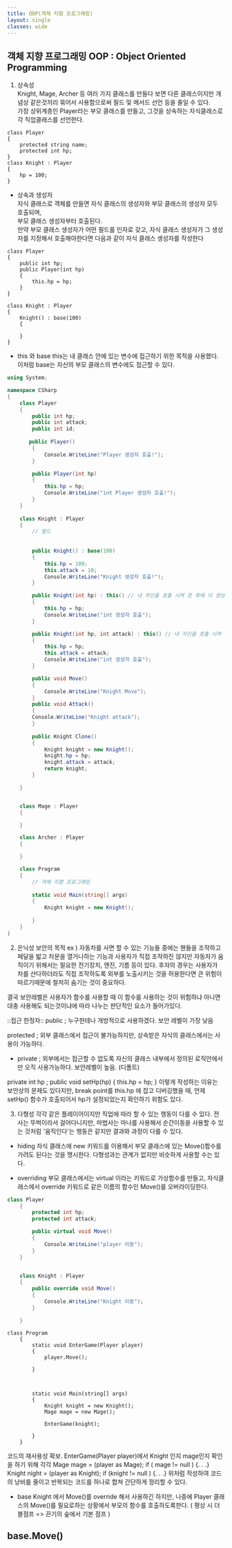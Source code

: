 ```yaml
---
title: OOP(객체 지향 프로그래밍)
layout: single
classes: wide
---
```

  
## 객체 지향 프로그래밍 OOP : Object Oriented Programming  

1. 상속성  
Knight, Mage, Archer 등 여러 가지 클래스를 만들다 보면 다른 클래스이지만 개념상 같은것끼리 묶어서 사용함으로써 필드 및 메서드 선언 등을 줄일 수 있다.  
가장 상위계층인 Player라는 부모 클래스를 만들고, 그것을 상속하는 자식클래스로 각 직업클래스를 선언한다.  
  
```
class Player
{
    protected string name;
    protected int hp;
}
class Knight : Player
{
    hp = 100;
}
```


- 상속과 생성자  
자식 클래스로 객체를 만들면 자식 클래스의 생성자와 부모 클래스의 생성자 모두 호출되며,  
부모 클래스 생성자부터 호출된다.  
만약 부모 클래스 생성자가 어떤 필드를 인자로 갖고, 자식 클래스 생성자가 그 생성자를 지정해서 호출해야한다면
다음과 같이 자식 클래스 생성자를 작성한다  

```
class Player
{
    public int hp;
    public Player(int hp)
    {
        this.hp = hp;
    }
}

class Knight : Player
{
    Knight() : base(100)
    {

    }
}
```


- this 와 base
this는 내 클래스 안에 있는 변수에 접근하기 위한 목적을 사용했다. 이처럼 base는 자신의 부모 클래스의 변수에도 접근할 수 있다.

```C#
using System;

namespace CSharp
{   
    class Player
    {
        public int hp;
        public int attack;
        public int id;
        
       public Player()
        {
            Console.WriteLine("Player 생성자 호출!");
        }

        public Player(int hp)
        {
            this.hp = hp;
            Console.WriteLine("int Player 생성자 호출!");
        }
    }
    
    class Knight : Player
    {
        // 필드 
        
        
        public Knight() : base(100)
        {
            this.hp = 100;
            this.attack = 10;
            Console.WriteLine("Knight 생성자 호출!");
        }

        public Knight(int hp) : this() // 내 자신을 호출 시켜 준 후에 이 생성자를 호출해주세요.
        {
            this.hp = hp;
            Console.WriteLine("int 생성자 호출");
        }

        public Knight(int hp, int attack) : this() // 내 자신을 호출 시켜 준 후에 이 생성자를 호출해주세요.
        {
            this.hp = hp;
            this.attack = attack;
            Console.WriteLine("int 생성자 호출");
        }

        public void Move()
        {
            Console.WriteLine("Knight Move");
        }
        public void Attack()
        {
        Console.WriteLine("Knight attack");
        }
        
        public Knight Clone()
        {
            Knight knight = new Knight();
            knight.hp = hp;
            knight.attack = attack;
            return knight;
        }

    }


    class Mage : Player
    {

    }

    class Archer : Player
    {

    }

    class Program
    {
        // 객체 지향 프로그래밍
        
        static void Main(string[] args)
        {
            Knight knight = new Knight();
             
        }
    }
}
```


2. 은닉성
보안의 목적
ex ) 자동차를 사면 할 수 있는 기능들 중에는 핸들을 조작하고 페달을 밟고 차문을 열거나하는 기능과 사용자가 직접 조작하진 않지만 자동차가 움직이기 위해서는 필요한 전기장치, 엔진, 기름 등이 있다. 후자의 경우는 사용자가 차를 산다하더라도 직접 조작하도록 외부를 노출시키는 것을 허용한다면 큰 위험이 따르기때문에 철저히 숨기는 것이 중요하다.

결국 보안레벨은 사용자가 함수를 사용할 때 이 함수를 사용하는 것이 위험하냐 아니면 대충 사용해도 되는것이냐에 따라 나누는 판단적인 요소가 들어가있다.

::접근 한정자::
public ; 누구한테나 개방적으로 사용하겠다. 보안 레벨이 가장 낮음

protected ; 외부 클래스에서 접근이 불가능하지만, 상속받은 자식의 클래스에서는 사용이 가능하다.



- private ; 외부에서는 접근할 수 없도록 자신의 클래스 내부에서 정의된 로직안에서만 오직 사용가능하다. 보안레벨이 높음. (디폴트)

private int hp ;
public void setHp(hp)
{
this.hp = hp;
}
이렇게 작성하는 이유는 보안상의 문제도 있다지만, break point를 this.hp 에 잡고 디버깅했을 때, 언제 setHp() 함수가 호출되어서 hp가 설정되었는지 확인하기 위함도 있다.


3. 다형성
각각 같은 플레이어이지만 직업에 따라 할 수 있는 행동이 다를 수 있다. 전사는 뚜벅이라서 걸어다니지만, 마법사는 마나를 사용해서 순간이동을 사용할 수 있는 것처럼 '움직인다'는 행동은 같지만 결과와 과정이 다를 수 있다.

- hiding
자식 클래스에 new 키워드를 이용해서 부모 클래스에 있는 Move()함수를 가려도 된다는 것을 명시한다.  다형성과는 관계가 없지만 비슷하게 사용할 수는 있다.


- overriding
부모 클래스에서는 virtual 이라는 키워드로 가상함수를 만들고, 자식클래스에서 override 키워드로 같은 이름의 함수인 Move()를 오버라이딩한다.
```C#
class Player
    {
        protected int hp;
        protected int attack;

        public virtual void Move()
        {
            Console.WriteLine("player 이동");
        }
    }


    class Knight : Player
    {
        public override void Move()
        {
            Console.WriteLine("Knight 이동");
        }

    }
```
  
```
class Program
    {
        static void EnterGame(Player player)
        {
            player.Move();

        }        



        static void Main(string[] args)
        {
            Knight knight = new Knight();
            Mage mage = new Mage();

            EnterGame(knight);
            
        }
    }
```

코드의 재사용성 확보.
EnterGame(Player player)에서 Knight 인지 mage인지 확인을 하기 위해
각각
Mage mage = (player as Mage);
if ( mage != null )
{. . .}
Knight night = (player as Knight);
if (knight != null )
{. . .}
위처럼 작성하여 코드의 낭비를 줄이고 반복되는 코드를 하나로 합쳐 간단하게 정리할 수 있다.


- base
Knight 에서 Move()를 override 해서 사용하긴 하지만, 나중에 Player 클래스의 Move()를 필요로하는 상황에서 부모의 함수를 호출하도록한다.
( 평상 시 더블점프 => 끈기의 숲에서 기본 점프 )

base.Move()
-------------------------- 

